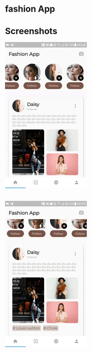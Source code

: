 # fashion App

# Screenshots

<img src="assets/images/Fashion_App.gif">

# 

<img src="assets/images/FashionApp.gif">





